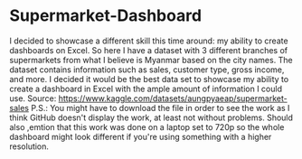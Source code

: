 # Supermarket-Dashboard
I decided to showcase a different skill this time around: my ability to create dashboards on Excel. So here I have a dataset with 3 different branches of supermarkets from what I believe is Myanmar based on the city names. The dataset contains information such as sales, customer type, gross income, and more. I decided it would be the best data set to showcase my ability to create a dashboard in Excel with the ample amount of information I could use. Source:  https://www.kaggle.com/datasets/aungpyaeap/supermarket-sales
P.S.: You might have to download the file in order to see the work as I think GitHub doesn't display the work, at least not without problems. Should also ,emtion that this work was done on a laptop set to 720p so the whole dashboard might look different if you're using something with a higher resolution.
